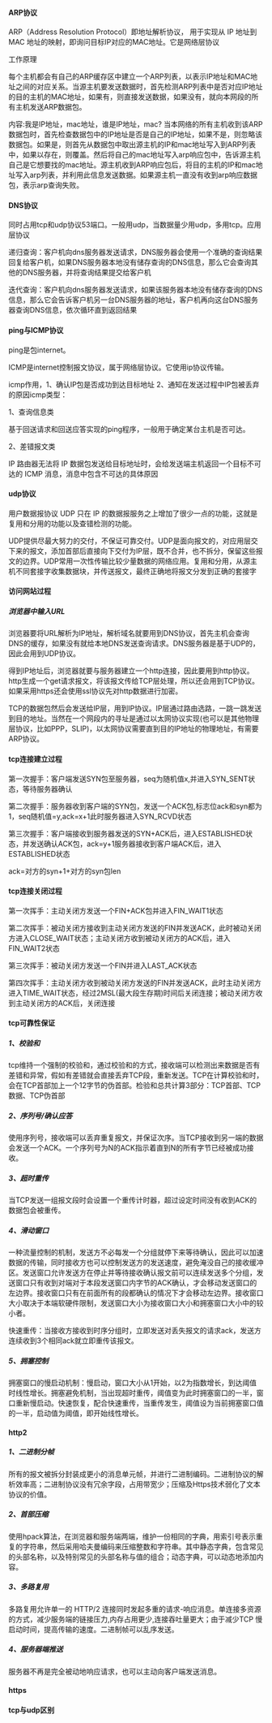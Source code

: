 #### ARP协议

ARP（Address Resolution Protocol）即地址解析协议， 用于实现从 IP 地址到 MAC 地址的映射，即询问目标IP对应的MAC地址。它是网络层协议

工作原理

每个主机都会有自己的ARP缓存区中建立一个ARP列表，以表示IP地址和MAC地址之间的对应关系。当源主机要发送数据时，首先检测ARP列表中是否对应IP地址的目的主机的MAC地址，如果有，则直接发送数据，如果没有，就向本网段的所有主机发送ARP数据包。

内容:我是IP地址，mac地址，谁是IP地址，mac?
当本网络的所有主机收到该ARP数据包时，首先检查数据包中的IP地址是否是自己的IP地址，如果不是，则忽略该数据包。如果是，则首先从数据包中取出源主机的IP和mac地址写入到ARP列表中，如果以存在，则覆盖。然后将自己的mac地址写入arp响应包中，告诉源主机自己是它想要找的mac地址。源主机收到ARP响应包后，将目的主机的IP和mac地址写入arp列表，并利用此信息发送数据。如果源主机一直没有收到arp响应数据包，表示arp查询失败。

#### DNS协议

同时占用tcp和udp协议53端口。一般用udp，当数据量少用udp，多用tcp。应用层协议

递归查询：客户机向dns服务器发送请求，DNS服务器会使用一个准确的查询结果回复给客户机，如果DNS服务器本地没有储存查询的DNS信息，那么它会查询其他的DNS服务器，并将查询结果提交给客户机

迭代查询：客户机向dns服务器发送请求，如果该服务器本地没有储存查询的DNS信息，那么它会告诉客户机另一台DNS服务器的地址，客户机再向这台DNS服务器查询DNS信息，依次循环直到返回结果

#### ping与ICMP协议

ping是包internet。

ICMP是internet控制报文协议，属于网络层协议。它使用ip协议传输。

icmp作用，1、确认IP包是否成功到达目标地址 2、通知在发送过程中IP包被丢弃的原因icmp类型：

1、查询信息类

基于回送请求和回送应答实现的ping程序，一般用于确定某台主机是否可达。

2、差错报文类

IP 路由器无法将 IP 数据包发送给目标地址时，会给发送端主机返回一个目标不可达的 ICMP 消息，消息中包含不可达的具体原因

#### udp协议

用户数据报协议 UDP 只在 IP 的数据报服务之上增加了很少一点的功能，这就是复用和分用的功能以及查错检测的功能。

UDP提供尽最大努力的交付，不保证可靠交付。UDP是面向报文的，对应用层交下来的报文，添加首部后直接向下交付为IP层，既不合并，也不拆分，保留这些报文的边界。UDP常用一次性传输比较少量数据的网络应用。复用和分用，从源主机不同套接字收集数据块，并传送报文，最终正确地将报文分发到正确的套接字

#### 访问网站过程

##### 浏览器中输入URL

浏览器要将URL解析为IP地址，解析域名就要用到DNS协议，首先主机会查询DNS的缓存，如果没有就给本地DNS发送查询请求。DNS服务器是基于UDP的，因此会用到UDP协议。

得到IP地址后，浏览器就要与服务器建立一个http连接，因此要用到http协议。http生成一个get请求报文，将该报文传给TCP层处理，所以还会用到TCP协议。如果采用https还会使用ssl协议先对http数据进行加密。

TCP的数据包然后会发送给IP层，用到IP协议。IP层通过路由选路，一跳一跳发送到目的地址。当然在一个网段内的寻址是通过以太网协议实现(也可以是其他物理层协议，比如PPP，SLIP)，以太网协议需要直到目的IP地址的物理地址，有需要ARP协议。

#### tcp连接建立过程

第一次握手：客户端发送SYN包至服务器，seq为随机值x,并进入SYN_SENT状态，等待服务器确认

第二次握手：服务器收到客户端的SYN包，发送一个ACK包,标志位ack和syn都为1，seq随机值=y,ack=x+1此时服务器进入SYN_RCVD状态

第三次握手：客户端接收到服务器发送的SYN+ACK后，进入ESTABLISHED状态，并发送确认ACK包，ack=y+1服务器接收到客户端ACK后，进入ESTABLISHED状态

ack=对方的syn+1+对方的syn包len

#### tcp连接关闭过程

第一次挥手：主动关闭方发送一个FIN+ACK包并进入FIN_WAIT1状态

第二次挥手：被动关闭方接收到主动关闭方发送的FIN并发送ACK，此时被动关闭方进入CLOSE_WAIT状态；主动关闭方收到被动关闭方的ACK后，进入FIN_WAIT2状态

第三次挥手：被动关闭方发送一个FIN并进入LAST_ACK状态

第四次挥手：主动关闭方收到被动关闭方发送的FIN并发送ACK，此时主动关闭方进入TIME_WAIT状态，经过2MSL(最大段生存期)时间后关闭连接；被动关闭方收到主动关闭方的ACK后，关闭连接

#### tcp可靠性保证

##### 1、校验和

tcp维持一个强制的校验和，通过校验和的方式，接收端可以检测出来数据是否有差错和异常，假如有差错就会直接丢弃TCP段，重新发送。TCP在计算校验和时，会在TCP首部加上一个12字节的伪首部。检验和总共计算3部分：TCP首部、TCP数据、TCP伪首部

##### 2、序列号/确认应答

使用序列号，接收端可以丢弃重复报文，并保证次序。当TCP接收到另一端的数据会发送一个ACK。一个序列号为N的ACK指示着直到N的所有字节已经被成功接收。

##### 3、超时重传

当TCP发送一组报文段时会设置一个重传计时器，超过设定时间没有收到ACK的数据包会被重传。

##### 4、滑动窗口

一种流量控制的机制，发送方不必每发一个分组就停下来等待确认，因此可以加速数据的传输，同时接收方也可以控制发送方的发送速度，避免淹没自己的接收缓冲区。发送窗口允许发送方在停止并等待接收确认报文前可以连续发送多个分组，发送窗口只有收到对端对于本段发送窗口内字节的ACK确认，才会移动发送窗口的左边界。接收窗口只有在前面所有的段都确认的情况下才会移动左边界。接收窗口大小取决于本端软硬件限制，发送窗口大小为接收窗口大小和拥塞窗口大小中的较小者。

快速重传：当接收方接收到时序分组时，立即发送对丢失报文的请求ack，发送方连续收到3个相同ack就立即重传该报文。

##### 5、拥塞控制

拥塞窗口的慢启动机制：慢启动，窗口大小从1开始，以2为指数增长，到达阈值时线性增长。拥塞避免机制，当出现超时重传，阈值变为此时拥塞窗口的一半，窗口重新慢启动。快速恢复，配合快速重传，当重传发生，阈值设为当前拥塞窗口值的一半，启动值为阈值，即开始线性增长。

#### http2

##### 1、二进制分帧

所有的报文被拆分封装成更小的消息单元帧，并进行二进制编码。二进制协议的解析效率高；二进制协议没有冗余字段，占用带宽少；压缩及Https技术弱化了文本协议的价值。

##### 2、首部压缩

使用hpack算法，在浏览器和服务端两端，维护一份相同的字典，用索引号表示重复的字符串，然后采用哈夫曼编码来压缩整数和字符串。其中静态字典，包含常见的头部名称，以及特别常见的头部名称与值的组合；动态字典，可以动态地添加内容。

##### 3、多路复用

多路复用允许单一的 HTTP/2 连接同时发起多重的请求-响应消息。单连接多资源的方式，减少服务端的链接压力,内存占用更少,连接吞吐量更大；由于减少TCP 慢启动时间，提高传输的速度。二进制帧可以乱序发送。

##### 4、服务器端推送

服务器不再是完全被动地响应请求，也可以主动向客户端发送消息。

#### https

#### tcp与udp区别